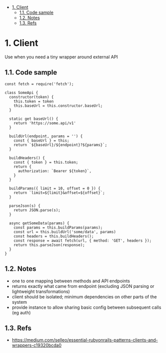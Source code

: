 <!-- TOC -->

- [1. Client](#1-client)
  - [1.1. Code sample](#11-code-sample)
  - [1.2. Notes](#12-notes)
  - [1.3. Refs](#13-refs)

<!-- /TOC -->

# 1. Client

Use when you need a tiny wrapper around external API

## 1.1. Code sample
```
const fetch = require('fetch');

class SomeApi {
  constructor(token) {
    this.token = token
    this.baseUrl = this.constructor.baseUrl;
  }

  static get baseUrl() {
    return 'https://some.api/v1'
  }

  buildUrl(endpoint, params = '') {
    const { baseUrl } = this;
    return `${baseUrl}/${endpoint}?${params}`;
  }

  buildHeaders() {
    const { token } = this.token;
    return {
      authorization: `Bearer ${token}`,
    }
  }

  buildParams({ limit = 10, offset = 0 }) {
    return `limit=${limit}&offset=${offset}`;
  }

  parseJson(s) {
    return JSON.parse(s);
  }

  async getSomeData(params) {
    const params = this.buildParams(params);
    const url = this.buildUrl('some/data', params)
    const headers = this.buildHeaders();
    const response = await fetch(url, { method: 'GET', headers });
    return this.parseJson(response);
  }
}
```

## 1.2. Notes
- one to one mapping between methods and API endpoints
- returns exactly what came from endpoint (excluding JSON parsing or
lightweight transformations)
- client should be isolated; minimum dependencies on other parts of the system
- provide instance to allow sharing basic config between subsequent calls (eg auth)

## 1.3. Refs
- https://medium.com/selleo/essential-rubyonrails-patterns-clients-and-wrappers-c19320bcda0
